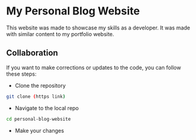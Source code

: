 # My Personal Blog Website

This website was made to showcase my skills as a developer. It was made with similar content to my portfolio website.

## Collaboration

If you want to make corrections or updates to the code, you can follow these steps:
- Clone the repository
``` bash
git clone (https link)
```
- Navigate to the local repo
``` bash
cd personal-blog-website
```
- Make your changes
